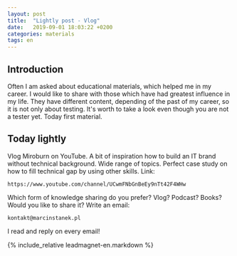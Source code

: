 ```yaml
---
layout: post
title:  "Lightly post - Vlog"
date:   2019-09-01 18:03:22 +0200
categories: materials
tags: en
---
```


## Introduction

Often I am asked about educational materials, which helped me in my career.
I would like to share with those which have had greatest influence in my life.
They have different content, depending of the past of my career, so it is not
only about testing. It's worth to take a look even though you are not a tester
yet.  Today first material.

## Today lightly

Vlog Miroburn on YouTube. A bit of inspiration how to build an IT brand without
technical background. Wide range of topics. Perfect case study on how to fill
technical gap by using other skills. Link:

    https://www.youtube.com/channel/UCwmFNbGnBeEy9nTt42F4WHw

Which form of knowledge sharing do you prefer? Vlog? Podcast? Books?
Would you like to share it? Write an email:

    kontakt@marcinstanek.pl

I read and reply on every email!

{% include_relative leadmagnet-en.markdown %}
